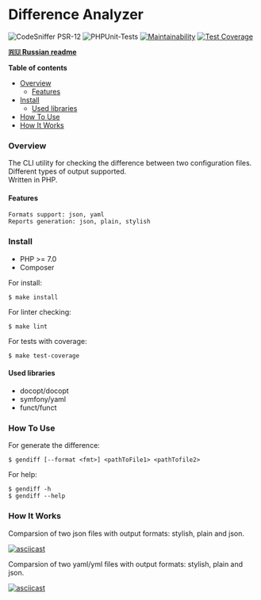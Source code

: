 # Difference Analyzer

![CodeSniffer PSR-12](https://github.com/IlyaMur/php-project-lvl2/workflows/CodeSniffer-PSR-12/badge.svg) 
![PHPUnit-Tests](https://github.com/IlyaMur/php-project-lvl2/workflows/PHPUnit-Tests/badge.svg)
[![Maintainability](https://api.codeclimate.com/v1/badges/6edf6b009909fff44632/maintainability)](https://codeclimate.com/github/IlyaMur/php-project-lvl2/maintainability)
[![Test Coverage](https://api.codeclimate.com/v1/badges/6edf6b009909fff44632/test_coverage)](https://codeclimate.com/github/IlyaMur/php-project-lvl2/test_coverage) 

**[🇷🇺 Russian readme](https://github.com/IlyaMur/difference_analyzer/blob/master/README.md)**

**Table of contents**
  - [Overview](#overview)
    - [Features](#features)
  - [Install](#install)
    - [Used libraries](#used-libraries)
  - [How To Use](#how-to-use)
  - [How It Works](#how-it-works)

### Overview
The CLI utility for checking the difference between two configuration files.  
Different types of output supported.  
Written in PHP.

#### Features

```
Formats support: json, yaml
Reports generation: json, plain, stylish
```
### Install

- PHP >= 7.0
- Composer

For install:  

    $ make install  

For linter checking:  

    $ make lint 

For tests with coverage:  

    $ make test-coverage

#### Used libraries
- docopt/docopt
- symfony/yaml
- funct/funct

### How To Use

For generate the difference:  

    $ gendiff [--format <fmt>] <pathToFile1> <pathTofile2>

For help:

    $ gendiff -h
    $ gendiff --help

### How It Works

Comparsion of two json files with output formats: stylish, plain and json.

[![asciicast](https://asciinema.org/a/Ca2ALuRhfVDVPO2AklPH3Wuwd.svg)](https://asciinema.org/a/Ca2ALuRhfVDVPO2AklPH3Wuwd)

Comparsion of two yaml/yml files with output formats: stylish, plain and json.

[![asciicast](https://asciinema.org/a/3hcI9bVJgJEubTg36md5AsEnE.svg)](https://asciinema.org/a/3hcI9bVJgJEubTg36md5AsEnE)

